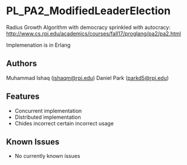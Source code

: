 # PL_PA2_ModifiedLeaderElection
Radius Growth Algorithm with democracy sprinkled with autocracy: http://www.cs.rpi.edu/academics/courses/fall17/proglang/pa2/pa2.html

Implemenation is in Erlang

## Authors
Muhammad Ishaq (ishaqm@rpi.edu)
Daniel Park (parkd5@rpi.edu)

## Features
* Concurrent implementation
* Distributed implementation
* Chides incorrect certain incorrect usage

## Known Issues
* No currently known issues
